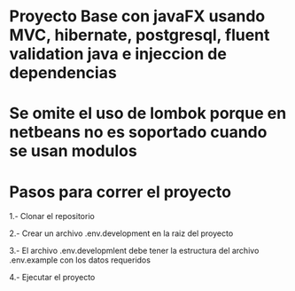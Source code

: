 # Proyecto Base con javaFX usando MVC, hibernate, postgresql, fluent validation java e injeccion de dependencias

# Se omite el uso de lombok porque en netbeans no es soportado cuando se usan modulos

# Pasos para correr el proyecto

1.- Clonar el repositorio

2.- Crear un archivo .env.development en la raiz del proyecto

3.- El archivo .env.developmlent debe tener la estructura del archivo .env.example con los datos requeridos

4.- Ejecutar el proyecto
